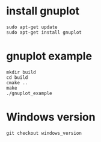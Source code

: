install gnuplot
============
	sudo apt-get update
	sudo apt-get install gnuplot
	
gnuplot example
============

	mkdir build
	cd build
	cmake ..
	make
	./gnuplot_example
	
Windows version
============
	git checkout windows_version



